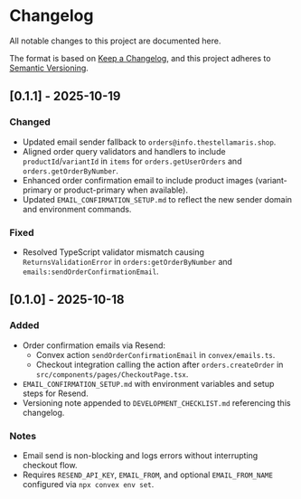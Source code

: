 # Changelog

All notable changes to this project are documented here.

The format is based on [Keep a Changelog](https://keepachangelog.com/en/1.0.0/), and this project adheres to [Semantic Versioning](https://semver.org/spec/v2.0.0.html).

## [0.1.1] - 2025-10-19
### Changed
- Updated email sender fallback to `orders@info.thestellamaris.shop`.
- Aligned order query validators and handlers to include `productId`/`variantId` in `items` for `orders.getUserOrders` and `orders.getOrderByNumber`.
- Enhanced order confirmation email to include product images (variant-primary or product-primary when available).
- Updated `EMAIL_CONFIRMATION_SETUP.md` to reflect the new sender domain and environment commands.

### Fixed
- Resolved TypeScript validator mismatch causing `ReturnsValidationError` in `orders:getOrderByNumber` and `emails:sendOrderConfirmationEmail`.

## [0.1.0] - 2025-10-18
### Added
- Order confirmation emails via Resend:
  - Convex action `sendOrderConfirmationEmail` in `convex/emails.ts`.
  - Checkout integration calling the action after `orders.createOrder` in `src/components/pages/CheckoutPage.tsx`.
- `EMAIL_CONFIRMATION_SETUP.md` with environment variables and setup steps for Resend.
- Versioning note appended to `DEVELOPMENT_CHECKLIST.md` referencing this changelog.

### Notes
- Email send is non-blocking and logs errors without interrupting checkout flow.
- Requires `RESEND_API_KEY`, `EMAIL_FROM`, and optional `EMAIL_FROM_NAME` configured via `npx convex env set`.
